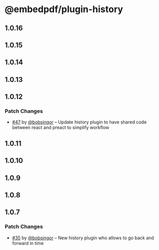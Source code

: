 # @embedpdf/plugin-history

## 1.0.16

## 1.0.15

## 1.0.14

## 1.0.13

## 1.0.12

### Patch Changes

- [#47](https://github.com/embedpdf/embed-pdf-viewer/pull/47) by [@bobsingor](https://github.com/bobsingor) – Update history plugin to have shared code between react and preact to simplify workflow

## 1.0.11

## 1.0.10

## 1.0.9

## 1.0.8

## 1.0.7

### Patch Changes

- [#35](https://github.com/embedpdf/embed-pdf-viewer/pull/35) by [@bobsingor](https://github.com/bobsingor) – New history plugin who allows to go back and forward in time
